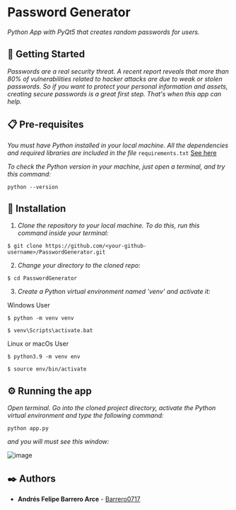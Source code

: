# Password Generator 
_Python App with PyQt5 that creates random passwords for users._

## 🚀 Getting Started  

_Passwords are a real security threat. A recent report reveals that more than 80% of vulnerabilities related to hacker attacks are due to weak or stolen passwords. So if you want to protect your personal information and assets, creating secure passwords is a great first step. That's when this app can help._

## 📋 Pre-requisites

_You must have Python installed in your local machine. All the dependencies and required libraries are included in the file_ <code>requirements.txt</code> [See here](https://github.com/Barrero0717/PasswordGenerator/blob/master/requirements.txt)

_To check the Python version in your machine, just open a terminal, and try this command:_

```
python --version
```

## 🔧 Installation  

1. _Clone the repository to your local machine. To do this, run this command inside your terminal:_
```
$ git clone https://github.com/<your-github-username>/PasswordGenerator.git
```

2. _Change your directory to the cloned repo:_ 
```
$ cd PasswordGenerator
```

3. _Create a Python virtual environment named 'venv' and activate it:_

Windows User
```
$ python -m venv venv
```
```
$ venv\Scripts\activate.bat
```

Linux or macOs User
```
$ python3.9 -m venv env
```
```
$ source env/bin/activate
```

## ⚙️ Running the app 

_Open terminal. Go into the cloned project directory, activate the Python virtual environment and type the following command:_

```
python app.py
```

_and you will must see this window:_

![image](https://user-images.githubusercontent.com/66132335/166960473-a5e10a40-fde3-4cf5-8989-fe0904ca06a5.png)


## ✒️ Authors 

* **Andrés Felipe Barrero Arce** - [Barrero0717](https://github.com/barrero0717)
